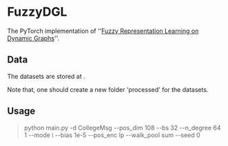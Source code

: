 # FuzzyDGL
The PyTorch implementation of ''[Fuzzy Representation Learning on Dynamic Graphs](https://ieeexplore.ieee.org/document/10286559)''.

## Data
The datasets are stored at . 

Note that, one should create a new folder 'processed' for the datasets. 

## Usage
> python main.py -d CollegeMsg --pos_dim 108 --bs 32 --n_degree 64 1 --mode i --bias 1e-5 --pos_enc lp --walk_pool sum --seed 0 
